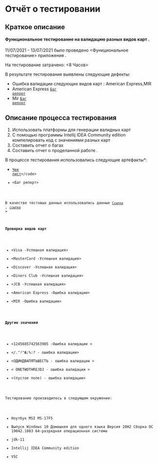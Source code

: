 # Отчёт о тестировании <Credit Card Number Validator>

## Краткое описание
#### Функциональное тестирование на валидацию разных видов карт .

11/07/2021 - 13/07/2021 было проведено <Функциональное тестирование> приложения <Credit Card Number Validator>.

На тестирование затрачено: <8 Часов>

В результате тестирования выявлены следующие дефекты:
* Ошибка валидации следующих видов карт : American Express,MIR  
* American Express <code>[Баг репорт](https://github.com/IqaEnganer/repositDZJAVA/issues/2)</code>
* Mir  <code>[Баг репорт](https://github.com/IqaEnganer/repositDZJAVA/issues/1)</code>           

## Описание процесса тестирования 
  1. Использовать платформы для генерации валидных карт
  2. C помощью программы Intellij IDEA Community edition компелировать код с значениями разных карт
  3. Составить отчет о багах 
  4. Составить отчет о проделанной работе .
  

В процессе тестирования использовались следующие артефакты*:
* <code>[Чек лист](https://docs.google.com/spreadsheets/d/19u4gmVRCO7sRE8alvH_nSz3zaWKYMpBcB-lymcHpV-g/edit#gid=0.)</code>
* <Баг репорт>


В качестве тестовых данных использовались данные <code>[Ссылка](https://creditcardgenerator.in/credit-card-generator/Russian-Federation)</code>  , <code>[ссылка](https://creditcardgenerator.in/card-generator/mir)</code> >
#### Проверка видов карт
* <Visa             -Успешная валидация>
* <MasterCard       -Успешная валидация>
* <Discover         -Успешная валидация>
* <Diners Club      -Успешная валидация>
* <JCB              -Успешная валидация>
* <American Express -Ошибка валидации>
* <MIR              -Ошибка валидации>
#### Другие значения 
* <1245685742563985 -Ошибка валидации >
* <*/."!"№;%:?*     - ошибка валидации>
* <ОДИНДВАПЯТЬШЕСТЬ - ошибка валидации >
* < ONETWOTHREJDJ   - ошибка валидации >
* <(пустое поле)    - ошибка валидации>

Тестирование производилось в следующем окружении:
 
* Ноутбук MSI MS-17F5 
* Выпуск	Windows 10 Домашняя для одного языка
  Версия	20H2
  Сборка ОС	19042.1083
  64-разрядная операционная система 
*  jdk-11 
*  Intellij IDEA Community edition 
*  VSC 
